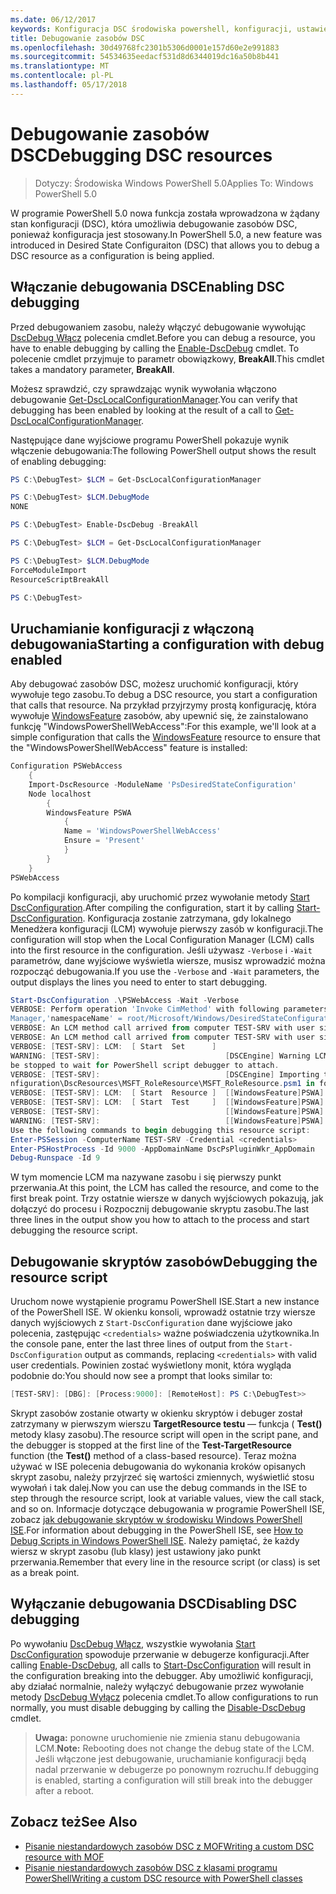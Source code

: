 ```yaml
---
ms.date: 06/12/2017
keywords: Konfiguracja DSC środowiska powershell, konfiguracji, ustawienia
title: Debugowanie zasobów DSC
ms.openlocfilehash: 30d49768fc2301b5306d0001e157d60e2e991883
ms.sourcegitcommit: 54534635eedacf531d8d6344019dc16a50b8b441
ms.translationtype: MT
ms.contentlocale: pl-PL
ms.lasthandoff: 05/17/2018
---
```

# <a name="debugging-dsc-resources"></a><span data-ttu-id="65448-103">Debugowanie zasobów DSC</span><span class="sxs-lookup"><span data-stu-id="65448-103">Debugging DSC resources</span></span>

> <span data-ttu-id="65448-104">Dotyczy: Środowiska Windows PowerShell 5.0</span><span class="sxs-lookup"><span data-stu-id="65448-104">Applies To: Windows PowerShell 5.0</span></span>

<span data-ttu-id="65448-105">W programie PowerShell 5.0 nowa funkcja została wprowadzona w żądany stan konfiguracji (DSC), która umożliwia debugowanie zasobów DSC, ponieważ konfiguracja jest stosowany.</span><span class="sxs-lookup"><span data-stu-id="65448-105">In PowerShell 5.0, a new feature was introduced in Desired State Configuraiton (DSC) that allows you to debug a DSC resource as a configuration is being applied.</span></span>

## <a name="enabling-dsc-debugging"></a><span data-ttu-id="65448-106">Włączanie debugowania DSC</span><span class="sxs-lookup"><span data-stu-id="65448-106">Enabling DSC debugging</span></span>
<span data-ttu-id="65448-107">Przed debugowaniem zasobu, należy włączyć debugowanie wywołując [DscDebug Włącz](https://technet.microsoft.com/library/mt517870.aspx) polecenia cmdlet.</span><span class="sxs-lookup"><span data-stu-id="65448-107">Before you can debug a resource, you have to enable debugging by calling the [Enable-DscDebug](https://technet.microsoft.com/library/mt517870.aspx) cmdlet.</span></span>
<span data-ttu-id="65448-108">To polecenie cmdlet przyjmuje to parametr obowiązkowy, **BreakAll**.</span><span class="sxs-lookup"><span data-stu-id="65448-108">This cmdlet takes a mandatory parameter, **BreakAll**.</span></span>

<span data-ttu-id="65448-109">Możesz sprawdzić, czy sprawdzając wynik wywołania włączono debugowanie [Get-DscLocalConfigurationManager](https://technet.microsoft.com/library/dn407378.aspx).</span><span class="sxs-lookup"><span data-stu-id="65448-109">You can verify that debugging has been enabled by looking at the result of a call to [Get-DscLocalConfigurationManager](https://technet.microsoft.com/library/dn407378.aspx).</span></span>

<span data-ttu-id="65448-110">Następujące dane wyjściowe programu PowerShell pokazuje wynik włączenie debugowania:</span><span class="sxs-lookup"><span data-stu-id="65448-110">The following PowerShell output shows the result of enabling debugging:</span></span>


```powershell
PS C:\DebugTest> $LCM = Get-DscLocalConfigurationManager

PS C:\DebugTest> $LCM.DebugMode
NONE

PS C:\DebugTest> Enable-DscDebug -BreakAll

PS C:\DebugTest> $LCM = Get-DscLocalConfigurationManager

PS C:\DebugTest> $LCM.DebugMode
ForceModuleImport
ResourceScriptBreakAll

PS C:\DebugTest>
```


## <a name="starting-a-configuration-with-debug-enabled"></a><span data-ttu-id="65448-111">Uruchamianie konfiguracji z włączoną debugowania</span><span class="sxs-lookup"><span data-stu-id="65448-111">Starting a configuration with debug enabled</span></span>
<span data-ttu-id="65448-112">Aby debugować zasobów DSC, możesz uruchomić konfiguracji, który wywołuje tego zasobu.</span><span class="sxs-lookup"><span data-stu-id="65448-112">To debug a DSC resource, you start a configuration that calls that resource.</span></span>
<span data-ttu-id="65448-113">Na przykład przyjrzymy prostą konfigurację, która wywołuje [WindowsFeature](windowsfeatureResource.md) zasobów, aby upewnić się, że zainstalowano funkcję "WindowsPowerShellWebAccess":</span><span class="sxs-lookup"><span data-stu-id="65448-113">For this example, we'll look at a simple configuration that calls the [WindowsFeature](windowsfeatureResource.md) resource to ensure that the "WindowsPowerShellWebAccess" feature is installed:</span></span>

```powershell
Configuration PSWebAccess
    {
    Import-DscResource -ModuleName 'PsDesiredStateConfiguration'
    Node localhost
        {
        WindowsFeature PSWA
            {
            Name = 'WindowsPowerShellWebAccess'
            Ensure = 'Present'
            }
        }
    }
PSWebAccess
```
<span data-ttu-id="65448-114">Po kompilacji konfiguracji, aby uruchomić przez wywołanie metody [Start DscConfiguration](https://technet.microsoft.com/library/dn521623.aspx).</span><span class="sxs-lookup"><span data-stu-id="65448-114">After compiling the configuration, start it by calling [Start-DscConfiguration](https://technet.microsoft.com/library/dn521623.aspx).</span></span>
<span data-ttu-id="65448-115">Konfiguracja zostanie zatrzymana, gdy lokalnego Menedżera konfiguracji (LCM) wywołuje pierwszy zasób w konfiguracji.</span><span class="sxs-lookup"><span data-stu-id="65448-115">The configuration will stop when the Local Configuration Manager (LCM) calls into the first resource in the configuration.</span></span>
<span data-ttu-id="65448-116">Jeśli używasz `-Verbose` i `-Wait` parametrów, dane wyjściowe wyświetla wiersze, musisz wprowadzić można rozpocząć debugowania.</span><span class="sxs-lookup"><span data-stu-id="65448-116">If you use the `-Verbose` and `-Wait` parameters, the output displays the lines you need to enter to start debugging.</span></span>

```powershell
Start-DscConfiguration .\PSWebAccess -Wait -Verbose
VERBOSE: Perform operation 'Invoke CimMethod' with following parameters, ''methodName' = SendConfigurationApply,'className' = MSFT_DSCLocalConfiguration
Manager,'namespaceName' = root/Microsoft/Windows/DesiredStateConfiguration'.
VERBOSE: An LCM method call arrived from computer TEST-SRV with user sid S-1-5-21-2127521184-1604012920-1887927527-108583.
VERBOSE: An LCM method call arrived from computer TEST-SRV with user sid S-1-5-21-2127521184-1604012920-1887927527-108583.
VERBOSE: [TEST-SRV]: LCM:  [ Start  Set      ]
WARNING: [TEST-SRV]:                            [DSCEngine] Warning LCM is in Debug 'ResourceScriptBreakAll' mode.  Resource script processing will
be stopped to wait for PowerShell script debugger to attach.
VERBOSE: [TEST-SRV]:                            [DSCEngine] Importing the module C:\WINDOWS\system32\WindowsPowerShell\v1.0\Modules\PSDesiredStateCo
nfiguration\DscResources\MSFT_RoleResource\MSFT_RoleResource.psm1 in force mode.
VERBOSE: [TEST-SRV]: LCM:  [ Start  Resource ]  [[WindowsFeature]PSWA]
VERBOSE: [TEST-SRV]: LCM:  [ Start  Test     ]  [[WindowsFeature]PSWA]
VERBOSE: [TEST-SRV]:                            [[WindowsFeature]PSWA] Importing the module MSFT_RoleResource in force mode.
WARNING: [TEST-SRV]:                            [[WindowsFeature]PSWA] Resource is waiting for PowerShell script debugger to attach.
Use the following commands to begin debugging this resource script:
Enter-PSSession -ComputerName TEST-SRV -Credential <credentials>
Enter-PSHostProcess -Id 9000 -AppDomainName DscPsPluginWkr_AppDomain
Debug-Runspace -Id 9
```
<span data-ttu-id="65448-117">W tym momencie LCM ma nazywane zasobu i się pierwszy punkt przerwania.</span><span class="sxs-lookup"><span data-stu-id="65448-117">At this point, the LCM has called the resource, and come to the first break point.</span></span>
<span data-ttu-id="65448-118">Trzy ostatnie wiersze w danych wyjściowych pokazują, jak dołączyć do procesu i Rozpocznij debugowanie skryptu zasobu.</span><span class="sxs-lookup"><span data-stu-id="65448-118">The last three lines in the output show you how to attach to the process and start debugging the resource script.</span></span>

## <a name="debugging-the-resource-script"></a><span data-ttu-id="65448-119">Debugowanie skryptów zasobów</span><span class="sxs-lookup"><span data-stu-id="65448-119">Debugging the resource script</span></span>

<span data-ttu-id="65448-120">Uruchom nowe wystąpienie programu PowerShell ISE.</span><span class="sxs-lookup"><span data-stu-id="65448-120">Start a new instance of the PowerShell ISE.</span></span>
<span data-ttu-id="65448-121">W okienku konsoli, wprowadź ostatnie trzy wiersze danych wyjściowych z `Start-DscConfiguration` dane wyjściowe jako polecenia, zastępując `<credentials>` ważne poświadczenia użytkownika.</span><span class="sxs-lookup"><span data-stu-id="65448-121">In the console pane, enter the last three lines of output from the `Start-DscConfiguration` output as commands, replacing `<credentials>` with valid user credentials.</span></span>
<span data-ttu-id="65448-122">Powinien zostać wyświetlony monit, która wygląda podobnie do:</span><span class="sxs-lookup"><span data-stu-id="65448-122">You should now see a prompt that looks similar to:</span></span>

```powershell
[TEST-SRV]: [DBG]: [Process:9000]: [RemoteHost]: PS C:\DebugTest>>
```

<span data-ttu-id="65448-123">Skrypt zasobów zostanie otwarty w okienku skryptów i debuger został zatrzymany w pierwszym wierszu **TargetResource testu** — funkcja ( **Test()** metody klasy zasobu).</span><span class="sxs-lookup"><span data-stu-id="65448-123">The resource script will open in the script pane, and the debugger is stopped at the first line of the **Test-TargetResource** function (the **Test()** method of a class-based resource).</span></span>
<span data-ttu-id="65448-124">Teraz można używać w ISE polecenia debugowania do wykonania kroków opisanych skrypt zasobu, należy przyjrzeć się wartości zmiennych, wyświetlić stosu wywołań i tak dalej.</span><span class="sxs-lookup"><span data-stu-id="65448-124">Now you can use the debug commands in the ISE to step through the resource script, look at variable values, view the call stack, and so on.</span></span>
<span data-ttu-id="65448-125">Informacje dotyczące debugowania w programie PowerShell ISE, zobacz [jak debugowanie skryptów w środowisku Windows PowerShell ISE](https://technet.microsoft.com/en-us/library/dd819480.aspx).</span><span class="sxs-lookup"><span data-stu-id="65448-125">For information about debugging in the PowerShell ISE, see [How to Debug Scripts in Windows PowerShell ISE](https://technet.microsoft.com/en-us/library/dd819480.aspx).</span></span>
<span data-ttu-id="65448-126">Należy pamiętać, że każdy wiersz w skrypt zasobu (lub klasy) jest ustawiony jako punkt przerwania.</span><span class="sxs-lookup"><span data-stu-id="65448-126">Remember that every line in the resource script (or class) is set as a break point.</span></span>

## <a name="disabling-dsc-debugging"></a><span data-ttu-id="65448-127">Wyłączanie debugowania DSC</span><span class="sxs-lookup"><span data-stu-id="65448-127">Disabling DSC debugging</span></span>

<span data-ttu-id="65448-128">Po wywołaniu [DscDebug Włącz](https://technet.microsoft.com/library/mt517870.aspx), wszystkie wywołania [Start DscConfiguration](https://technet.microsoft.com/library/dn521623.aspx) spowoduje przerwanie w debugerze konfiguracji.</span><span class="sxs-lookup"><span data-stu-id="65448-128">After calling [Enable-DscDebug](https://technet.microsoft.com/library/mt517870.aspx), all calls to [Start-DscConfiguration](https://technet.microsoft.com/library/dn521623.aspx) will result in the configuration breaking into the debugger.</span></span> <span data-ttu-id="65448-129">Aby umożliwić konfiguracji, aby działać normalnie, należy wyłączyć debugowanie przez wywołanie metody [DscDebug Wyłącz](https://technet.microsoft.com/en-us/library/mt517872.aspx) polecenia cmdlet.</span><span class="sxs-lookup"><span data-stu-id="65448-129">To allow configurations to run normally, you must disable debugging by calling the [Disable-DscDebug](https://technet.microsoft.com/en-us/library/mt517872.aspx) cmdlet.</span></span>

><span data-ttu-id="65448-130">**Uwaga:** ponowne uruchomienie nie zmienia stanu debugowania LCM.</span><span class="sxs-lookup"><span data-stu-id="65448-130">**Note:** Rebooting does not change the debug state of the LCM.</span></span> <span data-ttu-id="65448-131">Jeśli włączone jest debugowanie, uruchamianie konfiguracji będą nadal przerwanie w debugerze po ponownym rozruchu.</span><span class="sxs-lookup"><span data-stu-id="65448-131">If debugging is enabled, starting a configuration will still break into the debugger after a reboot.</span></span>


## <a name="see-also"></a><span data-ttu-id="65448-132">Zobacz też</span><span class="sxs-lookup"><span data-stu-id="65448-132">See Also</span></span>
- [<span data-ttu-id="65448-133">Pisanie niestandardowych zasobów DSC z MOF</span><span class="sxs-lookup"><span data-stu-id="65448-133">Writing a custom DSC resource with MOF</span></span>](authoringResourceMOF.md)
- [<span data-ttu-id="65448-134">Pisanie niestandardowych zasobów DSC z klasami programu PowerShell</span><span class="sxs-lookup"><span data-stu-id="65448-134">Writing a custom DSC resource with PowerShell classes</span></span>](authoringResourceClass.md)